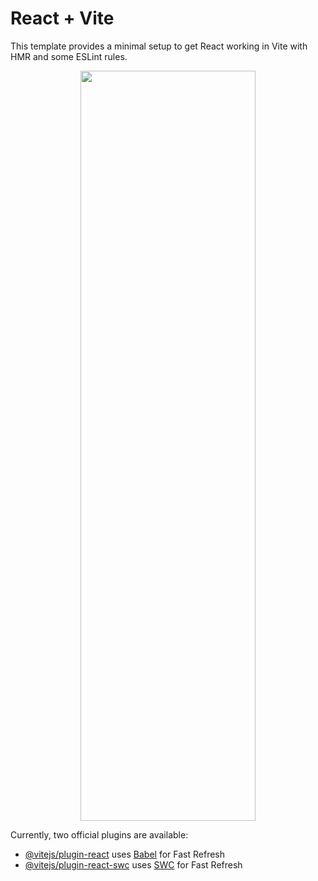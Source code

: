 # React + Vite

This template provides a minimal setup to get React working in Vite with HMR and some ESLint rules.





<p align="center">
<img src="https://github.com/user-attachments/assets/348484c5-24f9-4ca2-b1f4-6d3cc52362ff" width="280" height="1200">
</p>



Currently, two official plugins are available:

- [@vitejs/plugin-react](https://github.com/vitejs/vite-plugin-react/blob/main/packages/plugin-react/README.md) uses [Babel](https://babeljs.io/) for Fast Refresh
- [@vitejs/plugin-react-swc](https://github.com/vitejs/vite-plugin-react-swc) uses [SWC](https://swc.rs/) for Fast Refresh
